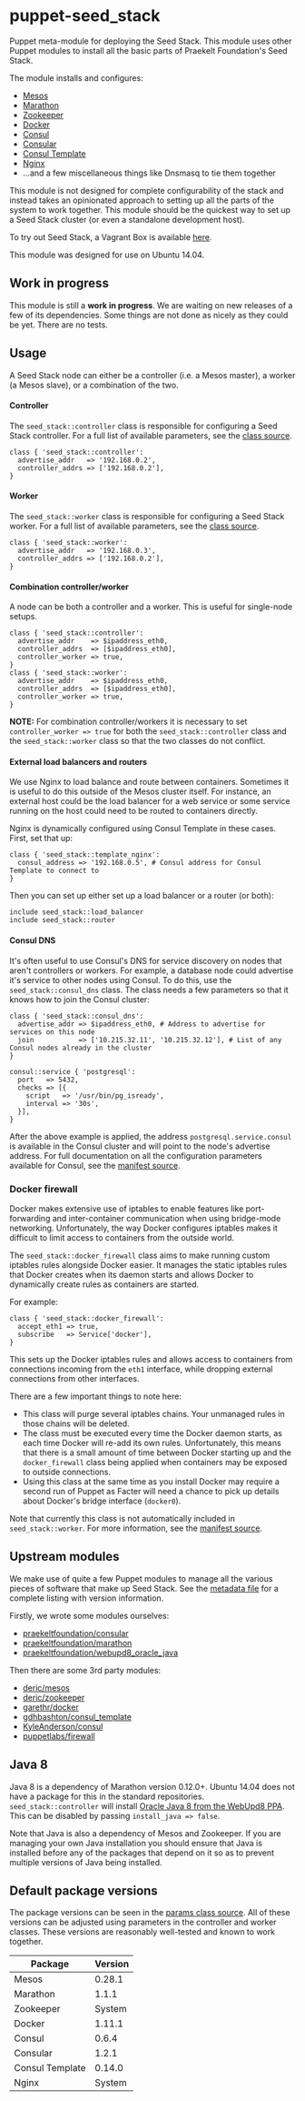 # puppet-seed_stack
Puppet meta-module for deploying the Seed Stack. This module uses other Puppet modules to install all the basic parts of Praekelt Foundation's Seed Stack.

The module installs and configures:
* [Mesos](https://mesos.apache.org/)
* [Marathon](http://mesosphere.github.io/marathon/)
* [Zookeeper](https://zookeeper.apache.org/)
* [Docker](https://www.docker.com)
* [Consul](http://consul.io)
* [Consular](http://consular.rtfd.org)
* [Consul Template](https://github.com/hashicorp/consul-template)
* [Nginx](http://www.nginx.org)
* ...and a few miscellaneous things like Dnsmasq to tie them together

This module is not designed for complete configurability of the stack and instead takes an opinionated approach to setting up all the parts of the system to work together. This module should be the quickest way to set up a Seed Stack cluster (or even a standalone development host).

To try out Seed Stack, a Vagrant Box is available [here](https://github.com/praekelt/seed-stack).

This module was designed for use on Ubuntu 14.04.

## Work in progress
This module is still a **work in progress**. We are waiting on new releases of a few of its dependencies. Some things are not done as nicely as they could be yet. There are no tests.

## Usage
A Seed Stack node can either be a controller (i.e. a Mesos master), a worker (a Mesos slave), or a combination of the two.

#### Controller
The `seed_stack::controller` class is responsible for configuring a Seed Stack controller. For a full list of available parameters, see the [class source](manifests/controller.pp).

```puppet
class { 'seed_stack::controller':
  advertise_addr   => '192.168.0.2',
  controller_addrs => ['192.168.0.2'],
}
```

#### Worker
The `seed_stack::worker` class is responsible for configuring a Seed Stack worker. For a full list of available parameters, see the [class source](manifests/worker.pp).

```puppet
class { 'seed_stack::worker':
  advertise_addr   => '192.168.0.3',
  controller_addrs => ['192.168.0.2'],
}
```

#### Combination controller/worker
A node can be both a controller and a worker. This is useful for single-node setups.

```puppet
class { 'seed_stack::controller':
  advertise_addr    => $ipaddress_eth0,
  controller_addrs  => [$ipaddress_eth0],
  controller_worker => true,
}
class { 'seed_stack::worker':
  advertise_addr    => $ipaddress_eth0,
  controller_addrs  => [$ipaddress_eth0],
  controller_worker => true,
}
```
**NOTE:** For combination controller/workers it is necessary to set `controller_worker => true` for both the `seed_stack::controller` class and the `seed_stack::worker` class so that the two classes do not conflict.

#### External load balancers and routers
We use Nginx to load balance and route between containers. Sometimes it is useful to do this outside of the Mesos cluster itself. For instance, an external host could be the load balancer for a web service or some service running on the host could need to be routed to containers directly.

Nginx is dynamically configured using Consul Template in these cases. First, set that up:
```puppet
class { 'seed_stack::template_nginx':
  consul_address => '192.168.0.5', # Consul address for Consul Template to connect to
}
```
Then you can set up either set up a load balancer or a router (or both):
```puppet
include seed_stack::load_balancer
include seed_stack::router
```

#### Consul DNS
It's often useful to use Consul's DNS for service discovery on nodes that aren't controllers or workers. For example, a database node could advertise it's service to other nodes using Consul. To do this, use the `seed_stack::consul_dns` class. The class needs a few parameters so that it knows how to join the Consul cluster:
```puppet
class { 'seed_stack::consul_dns':
  advertise_addr => $ipaddress_eth0, # Address to advertise for services on this node
  join           => ['10.215.32.11', '10.215.32.12'], # List of any Consul nodes already in the cluster
}

consul::service { 'postgresql':
  port   => 5432,
  checks => [{
    script   => '/usr/bin/pg_isready',
    interval => '30s',
  }],
}
```
After the above example is applied, the address `postgresql.service.consul` is available in the Consul cluster and will point to the node's advertise address. For full documentation on all the configuration parameters available for Consul, see the [manifest source](manifests/consul_dns.pp).

### Docker firewall
Docker makes extensive use of iptables to enable features like port-forwarding and inter-container communication when using bridge-mode networking. Unfortunately, the way Docker configures iptables makes it difficult to limit access to containers from the outside world.

The `seed_stack::docker_firewall` class aims to make running custom iptables rules alongside Docker easier. It manages the static iptables rules that Docker creates when its daemon starts and allows Docker to dynamically create rules as containers are started.

For example:
```puppet
class { 'seed_stack::docker_firewall':
  accept_eth1 => true,
  subscribe   => Service['docker'],
}
```
This sets up the Docker iptables rules and allows access to containers from connections incoming from the `eth1` interface, while dropping external connections from other interfaces.

There are a few important things to note here:
* This class will purge several iptables chains. Your unmanaged rules in those chains will be deleted.
* The class must be executed every time the Docker daemon starts, as each time Docker will re-add its own rules. Unfortunately, this means that there is a small amount of time between Docker starting up and the `docker_firewall` class being applied when containers may be exposed to outside connections.
* Using this class at the same time as you install Docker may require a second run of Puppet as Facter will need a chance to pick up details about Docker's bridge interface (`docker0`).

Note that currently this class is not automatically included in `seed_stack::worker`. For more information, see the [manifest source](manifests/docker_firewall.pp).

## Upstream modules
We make use of quite a few Puppet modules to manage all the various pieces of software that make up Seed Stack. See the [metadata file](metadata.json) for a complete listing with version information.

Firstly, we wrote some modules ourselves:
* [praekeltfoundation/consular](https://forge.puppetlabs.com/praekeltfoundation/consular)
* [praekeltfoundation/marathon](https://forge.puppetlabs.com/praekeltfoundation/marathon)
* [praekeltfoundation/webupd8_oracle_java](https://forge.puppetlabs.com/praekeltfoundation/webupd8_oracle_java)

Then there are some 3rd party modules:
* [deric/mesos](https://forge.puppetlabs.com/deric/mesos)
* [deric/zookeeper](https://forge.puppetlabs.com/deric/zookeeper)
* [garethr/docker](https://forge.puppetlabs.com/garethr/docker)
* [gdhbashton/consul_template](https://forge.puppetlabs.com/gdhbashton/consul_template)
* [KyleAnderson/consul](https://forge.puppetlabs.com/KyleAnderson/consul)
* [puppetlabs/firewall](https://forge.puppetlabs.com/puppetlabs/firewall)

## Java 8
Java 8 is a dependency of Marathon version 0.12.0+. Ubuntu 14.04 does not have a package for this in the standard repositories. `seed_stack::controller` will install [Oracle Java 8 from the WebUpd8 PPA](https://github.com/praekeltfoundation/puppet-webupd8_oracle_java). This can be disabled by passing `install_java => false`.

Note that Java is also a dependency of Mesos and Zookeeper. If you are managing your own Java installation you should ensure that Java is installed before any of the packages that depend on it so as to prevent multiple versions of Java being installed.

## Default package versions
The package versions can be seen in the [params class source](manifests/params.pp). All of these versions can be adjusted using parameters in the controller and worker classes. These versions are reasonably well-tested and known to work together.

| Package         | Version |
|-----------------|---------|
| Mesos           | 0.28.1  |
| Marathon        | 1.1.1   |
| Zookeeper       | System  |
| Docker          | 1.11.1  |
| Consul          | 0.6.4   |
| Consular        | 1.2.1   |
| Consul Template | 0.14.0  |
| Nginx           | System  |
